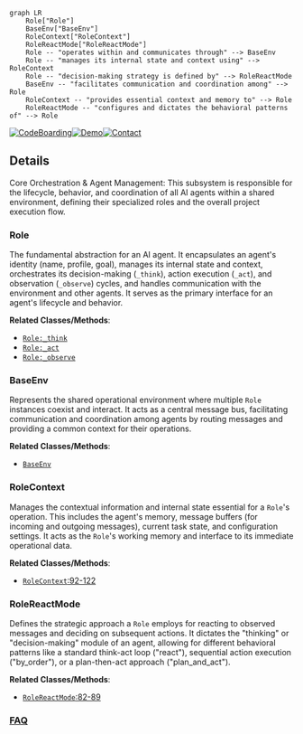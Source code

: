 ```mermaid
graph LR
    Role["Role"]
    BaseEnv["BaseEnv"]
    RoleContext["RoleContext"]
    RoleReactMode["RoleReactMode"]
    Role -- "operates within and communicates through" --> BaseEnv
    Role -- "manages its internal state and context using" --> RoleContext
    Role -- "decision-making strategy is defined by" --> RoleReactMode
    BaseEnv -- "facilitates communication and coordination among" --> Role
    RoleContext -- "provides essential context and memory to" --> Role
    RoleReactMode -- "configures and dictates the behavioral patterns of" --> Role
```

[![CodeBoarding](https://img.shields.io/badge/Generated%20by-CodeBoarding-9cf?style=flat-square)](https://github.com/CodeBoarding/CodeBoarding)[![Demo](https://img.shields.io/badge/Try%20our-Demo-blue?style=flat-square)](https://www.codeboarding.org/demo)[![Contact](https://img.shields.io/badge/Contact%20us%20-%20contact@codeboarding.org-lightgrey?style=flat-square)](mailto:contact@codeboarding.org)

## Details

Core Orchestration & Agent Management: This subsystem is responsible for the lifecycle, behavior, and coordination of all AI agents within a shared environment, defining their specialized roles and the overall project execution flow.

### Role
The fundamental abstraction for an AI agent. It encapsulates an agent's identity (name, profile, goal), manages its internal state and context, orchestrates its decision-making (`_think`), action execution (`_act`), and observation (`_observe`) cycles, and handles communication with the environment and other agents. It serves as the primary interface for an agent's lifecycle and behavior.


**Related Classes/Methods**:

- <a href="https://github.com/geekan/MetaGPT/blob/main/metagpt/roles/role.py" target="_blank" rel="noopener noreferrer">`Role:_think`</a>
- <a href="https://github.com/geekan/MetaGPT/blob/main/metagpt/roles/role.py" target="_blank" rel="noopener noreferrer">`Role:_act`</a>
- <a href="https://github.com/geekan/MetaGPT/blob/main/metagpt/roles/role.py" target="_blank" rel="noopener noreferrer">`Role:_observe`</a>


### BaseEnv
Represents the shared operational environment where multiple `Role` instances coexist and interact. It acts as a central message bus, facilitating communication and coordination among agents by routing messages and providing a common context for their operations.


**Related Classes/Methods**:

- <a href="https://github.com/geekan/MetaGPT/blob/main/metagpt/environment/base_env.py" target="_blank" rel="noopener noreferrer">`BaseEnv`</a>


### RoleContext
Manages the contextual information and internal state essential for a `Role`'s operation. This includes the agent's memory, message buffers (for incoming and outgoing messages), current task state, and configuration settings. It acts as the `Role`'s working memory and interface to its immediate operational data.


**Related Classes/Methods**:

- <a href="https://github.com/geekan/MetaGPT/blob/main/metagpt/roles/role.py#L92-L122" target="_blank" rel="noopener noreferrer">`RoleContext`:92-122</a>


### RoleReactMode
Defines the strategic approach a `Role` employs for reacting to observed messages and deciding on subsequent actions. It dictates the "thinking" or "decision-making" module of an agent, allowing for different behavioral patterns like a standard think-act loop ("react"), sequential action execution ("by_order"), or a plan-then-act approach ("plan_and_act").


**Related Classes/Methods**:

- <a href="https://github.com/geekan/MetaGPT/blob/main/metagpt/roles/role.py#L82-L89" target="_blank" rel="noopener noreferrer">`RoleReactMode`:82-89</a>




### [FAQ](https://github.com/CodeBoarding/GeneratedOnBoardings/tree/main?tab=readme-ov-file#faq)